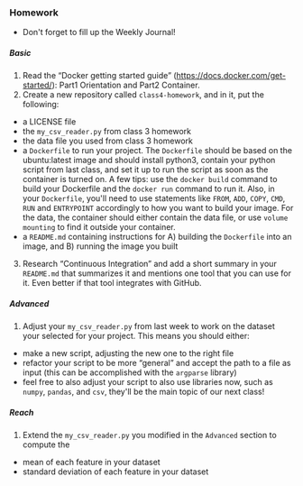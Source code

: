 ### Homework
* Don't forget to fill up the Weekly Journal! 

##### Basic
1. Read the “Docker getting started guide” (https://docs.docker.com/get-started/): Part1 Orientation and Part2 Container.
2. Create a new repository called `class4-homework`, and in it, put the following:
  - a LICENSE file 
  - the `my_csv_reader.py` from class 3 homework
  - the data file you used from class 3 homework
  - a `Dockerfile` to run your project. The `Dockerfile` should be based on the ubuntu:latest image and should install python3, contain your python script from last class, and set it up to run the script as soon as the container is turned on. A few tips: use the `docker build` command to build your Dockerfile and the `docker run` command to run it. Also, in your `Dockerfile`, you'll need to use statements like `FROM`, `ADD`, `COPY`, `CMD`, `RUN` and `ENTRYPOINT` accordingly to how you want to build your image. For the data, the container should either contain the data file, or use `volume mounting` to find it outside your container.
  - a `README.md` containing instructions for A) building the `Dockerfile` into an image, and B) running the image you built
3. Research “Continuous Integration” and add a short summary in your `README.md` that summarizes it and mentions one tool that you can use for it. Even better if that tool integrates with GitHub.

##### Advanced
1. Adjust your `my_csv_reader.py` from last week to work on the dataset your selected for your project. This means you should either:
- make a new script, adjusting the new one to the right file
- refactor your script to be more “general” and accept the path to a file as input (this can be accomplished with the `argparse` library)
- feel free to also adjust your script to also use libraries now, such as `numpy`, `pandas`, and `csv`, they'll be the main topic of our next class!

##### Reach
1. Extend the `my_csv_reader.py` you modified in the `Advanced` section to compute the 
- mean of each feature in your dataset
- standard deviation of each feature in your dataset 
